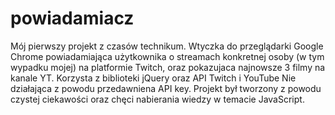 # powiadamiacz
Mój pierwszy projekt z czasów technikum.
Wtyczka do przeglądarki Google Chrome powiadamiająca użytkownika o streamach konkretnej osoby (w tym wypadku mojej) na platformie Twitch, oraz pokazujaca najnowsze 3 filmy na kanale YT. Korzysta z biblioteki jQuery oraz API Twitch i YouTube Nie działająca z powodu przedawniena API key. Projekt był tworzony z powodu czystej ciekawości oraz chęci nabierania wiedzy w temacie JavaScript.
